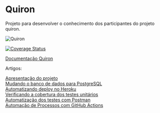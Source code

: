 # Quiron
Projeto para desenvolver o conhecimento dos participantes do projeto quiron.

![Quiron](https://github.com/GlerystonMatos/Quiron/workflows/Quiron/badge.svg?branch=master)

<a href='https://coveralls.io/github/GlerystonMatos/Quiron'><img src='https://coveralls.io/repos/github/GlerystonMatos/Quiron/badge.svg' alt='Coverage Status' /></a>

<a href='https://quiron-api-prod.herokuapp.com/swagger/index.html'>Documentação Quiron</a>

Artigos:

<a href='https://medium.com/@glerystonmatos/apresenta%C3%A7%C3%A3o-projeto-quiron-706485e4dc74'>Apresentação do projeto</a><br/>
<a href='https://medium.com/@glerystonmatos/entity-framework-core-postgresql-3205533fbc31'>Mudando o banco de dados para PostgreSQL</a><br/>
<a href='https://medium.com/@glerystonmatos/deploy-de-uma-aplica%C3%A7%C3%A3o-net-core-3-1-no-heroku-b2224b2b3e03'>Automatizando deploy no Heroku</a><br/>
<a href='https://medium.com/@glerystonmatos/verificar-a-cobertura-dos-testes-unit%C3%A1rios-em-projetos-net-core-com-coverlet-f5baff06578d'>Verificando a cobertura dos testes unitários</a><br/>
<a href='https://medium.com/@glerystonmatos/automatiza%C3%A7%C3%A3o-de-testes-de-api-com-postman-90f55cd35b9'>Automatização dos testes com Postman</a><br/>
<a href='https://medium.com/@glerystonmatos/automa%C3%A7%C3%A3o-de-processos-com-github-actions-3efdeaf4919c'>Automação de Processos com GitHub Actions</a>
